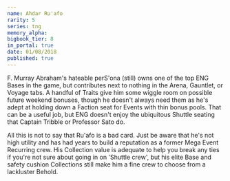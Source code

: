 ```yaml
---
name: Ahdar Ru'afo
rarity: 5
series: tng
memory_alpha:
bigbook_tier: 8
in_portal: true
date: 01/08/2018
published: true
---
```


F. Murray Abraham's hateable perS'ona (still) owns one of the top ENG Bases in the game, but contributes next to nothing in the Arena, Gauntlet, or Voyage tabs. A handful of Traits give him some wiggle room on possible future weekend bonuses, though he doesn't always need them as he's adept at holding down a Faction seat for Events with thin bonus pools. That can be a useful job, but ENG doesn't enjoy the ubiquitous Shuttle seating that Captain Tribble or Professor Sato do. 

All this is not to say that Ru'afo is a bad card. Just be aware that he's not high utility and has had years to build a reputation as a former Mega Event Recurring crew. His Collection value is adequate to help you break any ties if you're not sure about going in on 'Shuttle crew', but his elite Base and safety cushion Collections still make him a fine crew to choose from a lackluster Behold.
